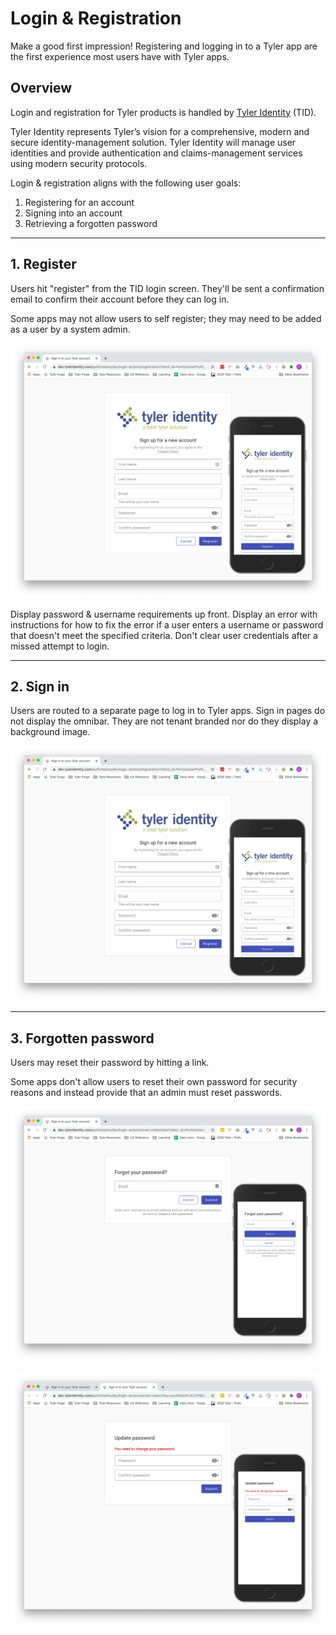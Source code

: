 # Login & Registration

Make a good first impression! Registering and logging in to a Tyler app are the first experience most users have with Tyler apps. 

## Overview 

Login and registration for Tyler products is handled by [Tyler Identity](https://confl.tylertech.com/display/TID/Tyler+Identity) (TID).

Tyler Identity represents Tyler’s vision for a comprehensive, modern and secure identity-management solution. Tyler Identity will manage user identities and provide authentication and claims-management services using modern security protocols.

Login & registration aligns with the following user goals:

1. Registering for an account 
2. Signing into an account 
3. Retrieving a forgotten password 

---

## 1. Register

Users hit "register" from the TID login screen. They'll be sent a confirmation email to confirm their account before they can log in.

Some apps may not allow users to self register; they may need to be added as a user by a system admin. 

<ImageBlock padded={false} caption="Users register with the provided TID screen.">

![Registering for a Tyler app.](./images/tid-register.png)

</ImageBlock>

<DoDontGrid>
  <DoDontTextSection>
    <DoDontText type="do">Display password & username requirements up front.</DoDontText>
    <DoDontText type="do">Display an error with instructions for how to fix the error if a user enters a username or password that doesn't meet the specified criteria.</DoDontText>
  </DoDontTextSection>
  <DoDontTextSection>
    <DoDontText type="dont">Don't clear user credentials after a missed attempt to login.</DoDontText>
  </DoDontTextSection>
</DoDontGrid>

---

## 2. Sign in 

Users are routed to a separate page to log in to Tyler apps. Sign in pages do not display the omnibar. They are not tenant branded nor do they display a background image. 

<ImageBlock padded={false} caption="Users register with the provided TID screen.">

![Registering for a Tyler app.](./images/tid-register.png)

</ImageBlock>

---

## 3. Forgotten password

Users may reset their password by hitting a link.

Some apps don't allow users to reset their own password for security reasons and instead provide that an admin must reset passwords.

<ImageBlock padded={false} caption="Users may click &#34;Forgot password?&#34; and will be prompted to enter their email address to reset their password.">

![Resetting a password for a Tyler app.](./images/tid-password-1.png)

</ImageBlock>

<ImageBlock padded={false} caption="When users hit a link in their email, they'll be redirected to create a new password through TID.">

![Resetting a password for a Tyler app.](./images/tid-password-2.png)

</ImageBlock>
